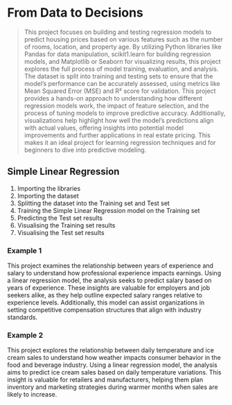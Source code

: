 # From Data to Decisions

> This project focuses on building and testing regression models to predict housing prices based on various features such as the number of rooms, location, and property age. By utilizing Python libraries like Pandas for data manipulation, scikit1.learn for building regression models, and Matplotlib or Seaborn for visualizing results, this project explores the full process of model training, evaluation, and analysis. The dataset is split into training and testing sets to ensure that the model’s performance can be accurately assessed, using metrics like Mean Squared Error (MSE) and R² score for validation. This project provides a hands-on approach to understanding how different regression models work, the impact of feature selection, and the process of tuning models to improve predictive accuracy. Additionally, visualizations help highlight how well the model’s predictions align with actual values, offering insights into potential model improvements and further applications in real estate pricing. This makes it an ideal project for learning regression techniques and for beginners to dive into predictive modeling.


## Simple Linear Regression
1. Importing the libraries
2. Importing the dataset
3. Splitting the dataset into the Training set and Test set
4. Training the Simple Linear Regression model on the Training set
5. Predicting the Test set results
6. Visualising the Training set results
7. Visualising the Test set results

### Example 1

This project examines the relationship between years of experience and salary to understand how professional experience impacts earnings. Using a linear regression model, the analysis seeks to predict salary based on years of experience. These insights are valuable for employers and job seekers alike, as they help outline expected salary ranges relative to experience levels. Additionally, this model can assist organizations in setting competitive compensation structures that align with industry standards.

### Example 2

This project explores the relationship between daily temperature and ice cream sales to understand how weather impacts consumer behavior in the food and beverage industry. Using a linear regression model, the analysis aims to predict ice cream sales based on daily temperature variations. This insight is valuable for retailers and manufacturers, helping them plan inventory and marketing strategies during warmer months when sales are likely to increase.